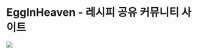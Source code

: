 # EggInHeaven - 레시피 공유 커뮤니티 사이트

<img src="https://img.shields.io/badge/spring-#6DB33F?style=for-the-badge&logo=html5&logoColor=white">
